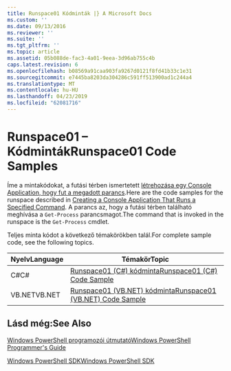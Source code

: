 ```yaml
---
title: Runspace01 Kódminták |} A Microsoft Docs
ms.custom: ''
ms.date: 09/13/2016
ms.reviewer: ''
ms.suite: ''
ms.tgt_pltfrm: ''
ms.topic: article
ms.assetid: 05b088de-fac3-4a01-9eea-3d96ab755c4b
caps.latest.revision: 6
ms.openlocfilehash: b08569a91caa903fa9267d0121f8fd41b33c1e31
ms.sourcegitcommit: e7445ba8203da304286c591ff513900ad1c244a4
ms.translationtype: MT
ms.contentlocale: hu-HU
ms.lasthandoff: 04/23/2019
ms.locfileid: "62081716"
---
```

# <a name="runspace01-code-samples"></a><span data-ttu-id="38308-102">Runspace01 – Kódminták</span><span class="sxs-lookup"><span data-stu-id="38308-102">Runspace01 Code Samples</span></span>

<span data-ttu-id="38308-103">Íme a mintakódokat, a futási térben ismertetett [létrehozása egy Console Application, hogy fut a megadott parancs](http://msdn.microsoft.com/en-us/793a6570-a072-4799-840b-172f28ce620e).</span><span class="sxs-lookup"><span data-stu-id="38308-103">Here are the code samples for the runspace described in [Creating a Console Application That Runs a Specified Command](http://msdn.microsoft.com/en-us/793a6570-a072-4799-840b-172f28ce620e).</span></span> <span data-ttu-id="38308-104">A parancs az, hogy a futási térben található meghívása a `Get-Process` parancsmagot.</span><span class="sxs-lookup"><span data-stu-id="38308-104">The command that is invoked in the runspace is the `Get-Process` cmdlet.</span></span>

<span data-ttu-id="38308-105">Teljes minta kódot a következő témakörökben talál.</span><span class="sxs-lookup"><span data-stu-id="38308-105">For complete sample code, see the following topics.</span></span>

|<span data-ttu-id="38308-106">Nyelv</span><span class="sxs-lookup"><span data-stu-id="38308-106">Language</span></span>|<span data-ttu-id="38308-107">Témakör</span><span class="sxs-lookup"><span data-stu-id="38308-107">Topic</span></span>|
|--------------|-----------|
|<span data-ttu-id="38308-108">C#</span><span class="sxs-lookup"><span data-stu-id="38308-108">C#</span></span>|[<span data-ttu-id="38308-109">Runspace01 (C#) kódminta</span><span class="sxs-lookup"><span data-stu-id="38308-109">Runspace01 (C#) Code Sample</span></span>](./runspace01-csharp-code-sample.md)|
|<span data-ttu-id="38308-110">VB.NET</span><span class="sxs-lookup"><span data-stu-id="38308-110">VB.NET</span></span>|[<span data-ttu-id="38308-111">Runspace01 (VB.NET) kódminta</span><span class="sxs-lookup"><span data-stu-id="38308-111">Runspace01 (VB.NET) Code Sample</span></span>](./runspace01-vb-net-code-sample.md)|

## <a name="see-also"></a><span data-ttu-id="38308-112">Lásd még:</span><span class="sxs-lookup"><span data-stu-id="38308-112">See Also</span></span>

[<span data-ttu-id="38308-113">Windows PowerShell programozói útmutató</span><span class="sxs-lookup"><span data-stu-id="38308-113">Windows PowerShell Programmer's Guide</span></span>](./windows-powershell-programmer-s-guide.md)

[<span data-ttu-id="38308-114">Windows PowerShell SDK</span><span class="sxs-lookup"><span data-stu-id="38308-114">Windows PowerShell SDK</span></span>](../windows-powershell-reference.md)